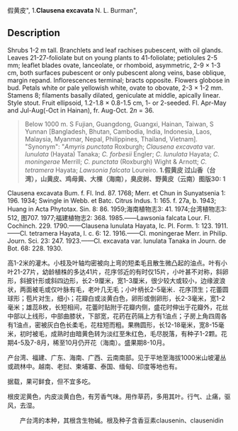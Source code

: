 假黄皮",
1.**Clausena excavata** N. L. Burman",

## Description
Shrubs 1-2 m tall. Branchlets and leaf rachises pubescent, with oil glands. Leaves 21-27-foliolate but on young plants to 41-foliolate; petiolules 2-5 mm; leaflet blades ovate, lanceolate, or rhomboid, asymmetric, 2-9 × 1-3 cm, both surfaces pubescent or only pubescent along veins, base oblique, margin repand. Inflorescences terminal; bracts opposite. Flowers globose in bud. Petals white or pale yellowish white, ovate to obovate, 2-3 × 1-2 mm. Stamens 8; filaments basally dilated, geniculate at middle, apically linear. Style stout. Fruit ellipsoid, 1.2-1.8 × 0.8-1.5 cm, 1- or 2-seeded. Fl. Apr-May and Jul-Aug(-Oct in Hainan), fr. Aug-Oct. 2*n* = 36.

> Below 1000 m. S Fujian, Guangdong, Guangxi, Hainan, Taiwan, S Yunnan [Bangladesh, Bhutan, Cambodia, India, Indonesia, Laos, Malaysia, Myanmar, Nepal, Philippines, Thailand, Vietnam].
  "Synonym": "*Amyris punctata* Roxburgh; *Clausena excavata* var. *lunulata* (Hayata) Tanaka; *C. forbesii* Engler; *C. lunulata* Hayata; *C. moningerae* Merrill; *C. punctata* (Roxburgh) Wight &amp; Arnott; *C. tetramera* Hayata; *Lawsonia falcata* Loureiro.
**1.假黄皮 过山香（台湾），山黄皮、鸡母黄、大棵（海南），臭皮树、野黄皮（云南）图版30: 1**

Clausena excavata Bum. f. Fl. Ind. 87. 1768; Merr. et Chun in Sunyatsenia 1: 196. 1934; Swingle in Webb. et Batc. Citrus Indus. 1: 165. f. 27a, b. 1943; Huang in Acta Phytotax. Sin. 8: 86. 1959;海南植物志3: 41. 1974;台湾植物志3: 512, 图707. 1977;福建植物志2: 368. 1985.——Lawsonia falcata Lour. Fl. Cochinch. 229. 1790.——Clausena lunulata Hayata, Ic. Pl. Form. 1: 123. 1911.——Cl. tetramera Hayata, l. c. 6: 12. 1916.——Cl. moningerae Merr. in Philip. Journ. Sci. 23: 247. 1923.——Cl. excavata var. lunulata Tanaka in Journ. de Bot. 68: 228. 1930.

高1-2米的灌木。小枝及叶轴均密被向上弯的短柔毛且散生微凸起的油点。叶有小叶21-27片，幼龄植株的多达41片，花序邻近的有时仅15片，小叶甚不对称，斜卵形，斜披针形或斜四边形，长2-9厘米，宽1-3厘米，很少较大或较小，边缘波浪状，两面被毛或仅叶脉有毛，老叶几无毛；小叶柄长2-5毫米．花序顶生；花蕾圆球形；苞片对生，细小；花瓣白或淡黄白色，卵形或倒卵形，长2-3毫米，宽1-2毫米；雄蕊8枚，长短相间，花蕾时贴附于花瓣内侧，盛花时伸出于花瓣外，花丝中部以上线形，中部曲膝状，下部宽，花药在药隔上方有1油点；子房上角四周各有1油点，密被灰白色长柔毛，花柱短而粗。果椭圆形，长12-18毫米，宽8-15毫米，初时被毛，成熟时由暗黄色转为淡红至朱红色，毛尽脱落，有种子1-2颗。花期4-5及7-8月，稀至10月仍开花（海南）。盛果期8-10月。

产台湾、福建、广东、海南、广西、云南南部。见于平地至海拔1000米山坡灌丛或疏林中。越南、老挝、柬埔寨、泰国、缅甸、印度等地也有。

据载，果可鲜食，但不宜多吃。

根皮泥黄色，内皮淡黄白色，有芳香气味。用作草药，多用其叶。行气、止痛，驱风，去湿。
<p style='text-indent:28px'>产台湾的本种，其根含生物碱。根及种子含香豆素clausenin、clausenidin
